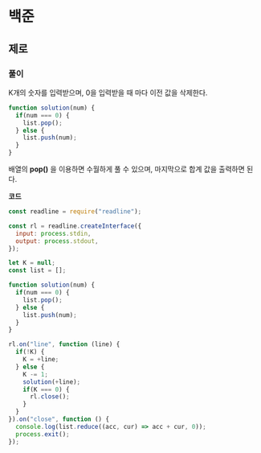 # 백준

## 제로

### 풀이

K개의 숫자를 입력받으며, 0을 입력받을 때 마다 이전 값을 삭제한다.  

```javascript
function solution(num) {
  if(num === 0) {
    list.pop();
  } else {
    list.push(num);
  }
}
```

배열의 **pop()** 을 이용하면 수월하게 풀 수 있으며, 마지막으로 합계 값을 출력하면 된다.  

**코드**

```javascript
const readline = require("readline");

const rl = readline.createInterface({
  input: process.stdin,
  output: process.stdout,
});

let K = null;
const list = [];

function solution(num) {
  if(num === 0) {
    list.pop();
  } else {
    list.push(num);
  }
}

rl.on("line", function (line) {
  if(!K) {
    K = +line;
  } else {
    K -= 1;
    solution(+line);
    if(K === 0) {
      rl.close();
    }
  }
}).on("close", function () {
  console.log(list.reduce((acc, cur) => acc + cur, 0));
  process.exit();
});
```
